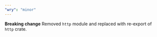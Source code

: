 ```yaml
---
"wry": "minor"
---
```


**Breaking change** Removed `http` module and replaced with re-export of `http` crate.
